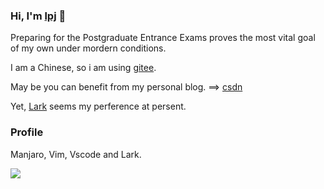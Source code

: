### Hi, I'm [lpj](https://brannua.github.io/about/) 👋

Preparing for the Postgraduate Entrance Exams proves the most vital goal of my own under mordern conditions.

I am a Chinese, so i am using [gitee](https://gitee.com/pj-l/).

May be you can benefit from my personal blog. ==> [csdn](https://blog.csdn.net/Brannua/)

Yet, [Lark](https://www.feishu.cn/) seems my perference at persent.

### Profile

Manjaro, Vim, Vscode and Lark.

<img src="https://github-readme-stats.vercel.app/api/top-langs/?username=Brannua&layout=compact&langs_count=6" />
